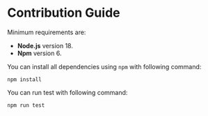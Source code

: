 # Contribution Guide

Minimum requirements are:
- **Node.js** version 18.
- **Npm** version 6.

You can install all dependencies using `npm` with following command:

```
npm install
```

You can run test with following command:

```
npm run test
```
